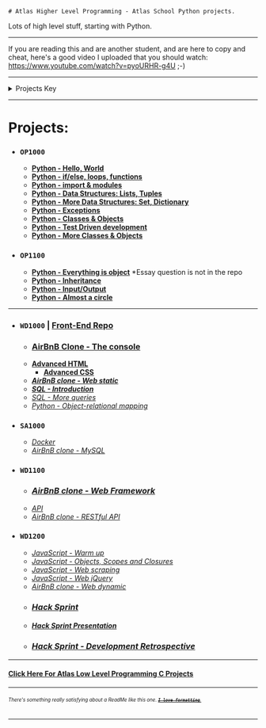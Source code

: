     # Atlas Higher Level Programming - Atlas School Python projects.
Lots of high level stuff, starting with Python.

---
If you are reading this and are another student, and are here to copy and cheat, here's a good video I
uploaded that you should watch: https://www.youtube.com/watch?v=pyoURHR-g4U ;-)

---
<details>
<summary>Projects Key</summary>

- ### `Course Name`
  - **[Completed project (with link to its directory or repo on GitHub)]()**
  - ***[In Progress Project (with link to its directory or repo on GitHub)]()***
  - *[Future Project (unstarted; empty link)]()*
  - ### **[Major Project (i.e. group project or hack sprint; with link to its repo, or empty link if unstarted)]()**
  - ***[Single Project Split into Multiple Directories for Organization) (in progress; link to first part)]()***
    - **[Project part 1 (completed)]()**
    - ***[Project part 2 (in progress)]()***
    - *[Project part 3 (unstarted)]()*

Projects are in chronological order, and are separated by courses, but not by sprints.
</details>

---
# Projects:
- ### `OP1000`
  - **[Python - Hello, World](python-hello_world)**
  - **[Python - if/else, loops, functions](python-if_else_loops_functions)**
  - **[Python - import & modules](python-import_modules)**
  - **[Python - Data Structures: Lists, Tuples](python-data_structures)**
  - **[Python - More Data Structures: Set, Dictionary](python-more_data_structures)**
  - **[Python - Exceptions](python-exceptions)**
  - **[Python - Classes & Objects](python-classes)**
  - **[Python - Test Driven development](python-test_driven_development)**
  - **[Python - More Classes & Objects](python-more_classes)**
- ### `OP1100`
  - **[Python - Everything is object]()** *Essay question is not in the repo
  - **[Python - Inheritance](python-inheritance)**
  - **[Python - Input/Output](python-input_output)**
  - **[Python - Almost a circle](python-almost_a_circle)**
---
- ### `WD1000` | [Front-End Repo](https://github.com/Zytronium/atlas-web_front_end)
  - ### **[AirBnB Clone - The console](https://github.com/Zytronium/atlas-AirBnB_clone)**
  - **[Advanced HTML](https://github.com/Zytronium/atlas-web_front_end/tree/master/html_advanced)**
    - **[Advanced CSS](https://github.com/Zytronium/atlas-web_front_end/tree/master/css_advanced)**
  - ***[AirBnB clone - Web static]()***
  - ***[SQL - Introduction](SQL_introduction)***
  - *[SQL - More queries]()*
  - *[Python - Object-relational mapping]()*
- ### `SA1000`
  - *[Docker]()*
  - *[AirBnB clone - MySQL]()*
- ### `WD1100`
  - ### *[AirBnB clone - Web Framework]()*
  - *[API]()*
  - *[AirBnB clone - RESTful API]()*
- ### `WD1200`
  - *[JavaScript - Warm up]()*
  - *[JavaScript - Objects, Scopes and Closures]()*
  - *[JavaScript - Web scraping]()*
  - *[JavaScript - Web jQuery]()*
  - *[AirBnB clone - Web dynamic]()*
  - ### *[Hack Sprint]()*
  - #### *[Hack Sprint Presentation]()*
  - ### *[Hack Sprint - Development Retrospective]()*

---
#### [Click Here For Atlas Low Level Programming C Projects](https://github.com/Zytronium/atlas-low_level_programming/tree/main?tab=readme-ov-file#atlas-low-level-programming---atlas-school-c-projects)

---
###### <sup><sub>There's something really satisfying about a ReadMe like this one. [**_~~`I love formatting`~~_**.](https://github.com/lifeparticle/Markdown-Cheatsheet?tab=readme-ov-file#introduction)</sub></sup>
- - -
